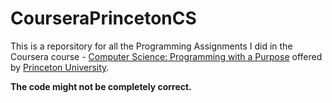 # CourseraPrincetonCS
This is a reporsitory for all the Programming Assignments I did in the Coursera course - [Computer Science: Programming with a Purpose](https://www.coursera.org/learn/cs-programming-java) offered by [Princeton University](https://www.coursera.org/princeton).
    
**The code might not be completely correct.**
